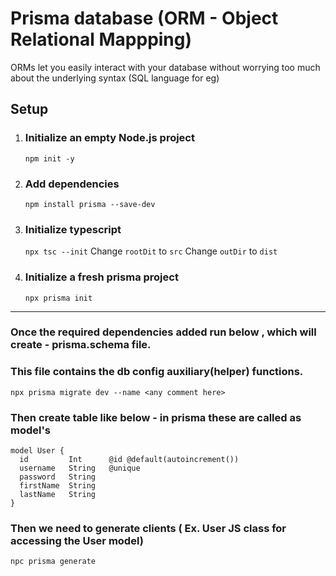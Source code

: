  # Prisma database (ORM - Object Relational Mappping)
ORMs let you easily interact with your database without worrying too much about the underlying syntax (SQL language for eg)


 ## Setup
 1. ### Initialize an empty Node.js project
    `npm init -y`
    
 3. ### Add dependencies
    `npm install prisma --save-dev`
  
4. ### Initialize typescript
   `npx tsc --init`
   Change `rootDit` to `src`
   Change `outDir` to `dist`
  
 5. ### Initialize a fresh prisma project
    `npx prisma init`

------------------------------------------------------------------------------------

  ### Once the required dependencies added run below , which will create - prisma.schema file.
  ### This file contains the db config auxiliary(helper) functions.
  `npx prisma migrate dev --name <any comment here>`


  ### Then create table like below - in prisma these are called as model's

    model User {
      id         Int      @id @default(autoincrement())
      username   String   @unique
      password   String
      firstName  String
      lastName   String
    }

  ### Then we need to generate clients ( Ex.  User JS class for accessing the User model)
  `npc prisma generate`   
